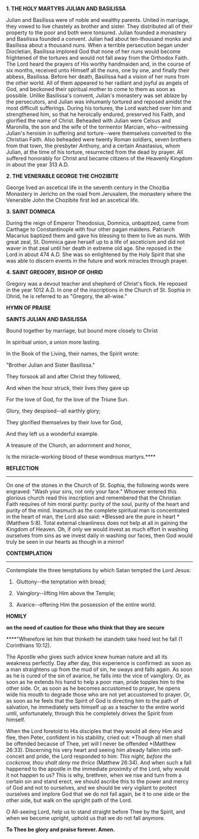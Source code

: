 
**1. THE HOLY MARTYRS JULIAN AND BASILISSA**

Julian and Basilissa were of noble and wealthy parents. United in marriage, they vowed to live chastely as brother and sister. They distributed all of their property to the poor and both were tonsured. Julian founded a monastery and Basilissa founded a convent. Julian had about ten-thousand monks and Basilissa about a thousand nuns. When a terrible persecution began under Diocletian, Basilissa implored God that none of her nuns would become frightened of the tortures and would not fall away from the Orthodox Faith. The Lord heard the prayers of His worthy handmaiden and, in the course of six months, received unto Himself all the nuns, one by one, and finally their abbess, Basilissa. Before her death, Basilissa had a vision of her nuns from the other world. All of them appeared to her radiant and joyful as angels of God, and beckoned their spiritual mother to come to them as soon as possible. Unlike Basilissa's convent, Julian's monastery was set ablaze by the persecutors, and Julian was inhumanly tortured and reposed amidst the most difficult sufferings. During his tortures, the Lord watched over him and strengthened him, so that he heroically endured, preserved his Faith, and glorified the name of Christ. Beheaded with Julian were Celsus and Maronilla, the son and the wife of the tormentor Marcian, who--witnessing Julian's heroism in suffering and torture--were themselves converted to the Christian Faith. Also beheaded were twenty Roman soldiers, seven brothers from that town, the presbyter Anthony, and a certain Anastasius, whom Julian, at the time of his torture, resurrected from the dead by prayer. All suffered honorably for Christ and became citizens of the Heavenly Kingdom in about the year 313 A.D.

**2. THE VENERABLE GEORGE THE CHOZIBITE**

George lived an ascetical life in the seventh century in the Choziba Monastery in Jericho on the road from Jerusalem, the monastery where the Venerable John the Chozibite first led an ascetical life.

**3. SAINT DOMNICA**

During the reign of Emperor Theodosius, Domnica, unbaptized, came from Carthage to Constantinople with four other pagan maidens. Patriarch Macarius baptized them and gave his blessing to them to live as nuns. With great zeal, St. Domnica gave herself up to a life of asceticism and did not waver in that zeal until her death in extreme old age. She reposed in the Lord in about 474 A.D. She was so enlightened by the Holy Spirit that she was able to discern events in the future and work miracles through prayer.

**4. SAINT GREGORY, BISHOP OF OHRID**

Gregory was a devout teacher and shepherd of Christ's flock. He reposed in the year 1012 A.D. In one of the inscriptions in the Church of St. Sophia in Ohrid, he is referred to as "Gregory, the all-wise."



**HYMN OF PRAISE**

**SAINTS JULIAN AND BASILISSA**

Bound together by marriage, but bound more closely to Christ

In spiritual union, a union more lasting.

In the Book of the Living, their names, the Spirit wrote:

"Brother Julian and Sister Basilissa."

They forsook all and after Christ they followed,

And when the hour struck, their lives they gave up

For the love of God, for the love of the Triune Sun.

Glory, they despised--all earthly glory;

They glorified themselves by their love for God,

And they left us a wonderful example.

A treasure of the Church, an adornment and honor,

Is the miracle-working blood of these wondrous martyrs.****

**REFLECTION**

****
On one of the stones in the Church of St. Sophia, the following words were engraved: "Wash your sins, not only your face." Whoever entered this glorious church read this inscription and remembered that the Christian Faith requires of him moral purity: purity of the soul, purity of the heart and purity of the mind. Inasmuch as the complete spiritual man is concentrated in the heart of man, the Lord also said: *Blessed are the pure in heart *(Matthew 5:8). Total external cleanliness does not help at all in gaining the Kingdom of Heaven. Oh, if only we would invest as much effort in washing ourselves from sins as we invest daily in washing our faces, then God would truly be seen in our hearts as though in a mirror!



**CONTEMPLATION**

****

Contemplate the three temptations by which Satan tempted the Lord Jesus:

1.  Gluttony--the temptation with bread;

1.  Vainglory--lifting Him above the Temple;

1.  Avarice--offering Him the possession of the entire world.


**HOMILY**



**on the need of caution for those who think that they are secure**

****"Wherefore let him that thinketh he standeth take heed lest he fall (1 Corinthians 10:12).

The Apostle who gives such advice knew human nature and all its weakness perfectly. Day after day, this experience is confirmed: as soon as a man straightens up from the mud of sin, he sways and falls again. As soon as he is cured of the sin of avarice, he falls into the vice of vainglory. Or, as soon as he extends his hand to help a poor man, pride topples him to the other side. Or, as soon as he becomes accustomed to prayer, he opens wide his mouth to degrade those who are not yet accustomed to prayer. Or, as soon as he feels that the Spirit of God is directing him to the path of salvation, he immediately sets himself up as a teacher to the entire world until, unfortunately, through this he completely drives the Spirit from himself.

When the Lord foretold to His disciples that they would all deny Him and flee, then Peter, confident in his stability, cried out: *Though all men shall be offended because of Thee, yet will I never be offended *(Matthew 26:33). Discerning his very heart and seeing him already fallen into self-conceit and pride, the Lord responded to him: *This night, before the cockcrow, thou shalt deny me thrice* (Matthew 26:34). And when such a fall happened to the apostle in the immediate proximity of the Lord, why would it not happen to us? This is why, brethren, when we rise and turn from a certain sin and stand erect, we should ascribe this to the power and mercy of God and not to ourselves, and we should be very vigilant to protect ourselves and implore God that we do not fall again, be it to one side or the other side, but walk on the upright path of the Lord.

O All-seeing Lord, help us to stand straight before Thee by the Spirit, and when we become upright, uphold us that we do not fall anymore.

**To Thee be glory and praise forever. Amen.**

